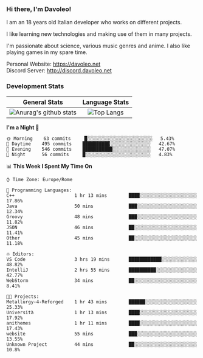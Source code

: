 ### Hi there, I'm Davoleo!

I am an 18 years old Italian developer who works on different projects.

I like learning new technologies and making use of them in many projects.

I'm passionate about science, various music genres and anime.
I also like playing games in my spare time.

Personal Website: https://davoleo.net <br>
Discord Server: http://discord.davoleo.net

### Development Stats

General Stats             |  Language Stats
:-------------------------:|:-------------------------:
![Anurag's github stats](https://github-readme-stats.vercel.app/api?username=Davoleo&count_private=true&show_icons=true&theme=tokyonight)  |  ![Top Langs](https://github-readme-stats.vercel.app/api/top-langs/?username=Davoleo&theme=tokyonight&layout=compact)



<!--START_SECTION:waka-->
**I'm a Night 🦉** 

```text
🌞 Morning    63 commits     █░░░░░░░░░░░░░░░░░░░░░░░░   5.43% 
🌆 Daytime    495 commits    ██████████░░░░░░░░░░░░░░░   42.67% 
🌃 Evening    546 commits    ███████████░░░░░░░░░░░░░░   47.07% 
🌙 Night      56 commits     █░░░░░░░░░░░░░░░░░░░░░░░░   4.83%

```


📊 **This Week I Spent My Time On** 

```text
⌚︎ Time Zone: Europe/Rome

💬 Programming Languages: 
C++                      1 hr 13 mins        ████░░░░░░░░░░░░░░░░░░░░░   17.86% 
Java                     50 mins             ███░░░░░░░░░░░░░░░░░░░░░░   12.34% 
Groovy                   48 mins             ███░░░░░░░░░░░░░░░░░░░░░░   11.82% 
JSON                     46 mins             ██░░░░░░░░░░░░░░░░░░░░░░░   11.41% 
Other                    45 mins             ██░░░░░░░░░░░░░░░░░░░░░░░   11.18%

🔥 Editors: 
VS Code                  3 hrs 19 mins       ████████████░░░░░░░░░░░░░   48.82% 
IntelliJ                 2 hrs 55 mins       ██████████░░░░░░░░░░░░░░░   42.77% 
WebStorm                 34 mins             ██░░░░░░░░░░░░░░░░░░░░░░░   8.41%

🐱‍💻 Projects: 
Metallurgy-4-Reforged    1 hr 43 mins        ██████░░░░░░░░░░░░░░░░░░░   25.33% 
Università               1 hr 13 mins        ████░░░░░░░░░░░░░░░░░░░░░   17.92% 
anithemes                1 hr 11 mins        ████░░░░░░░░░░░░░░░░░░░░░   17.43% 
website                  55 mins             ███░░░░░░░░░░░░░░░░░░░░░░   13.55% 
Unknown Project          44 mins             ██░░░░░░░░░░░░░░░░░░░░░░░   10.8%

```


<!--END_SECTION:waka-->

<!--
**Davoleo/Davoleo** is a ✨ _special_ ✨ repository because its `README.md` (this file) appears on your GitHub profile.

https://gist.github.com/Davoleo/43516c64c8169e24dc2571c34713863b

Here are some ideas to get you started:

- 🔭 I’m currently working on ...
- 🌱 I’m currently learning ...
- 👯 I’m looking to collaborate on ...
- 🤔 I’m looking for help with ...
- 💬 Ask me about ...
- 📫 How to reach me: ...
- 😄 Pronouns: ...
- ⚡ Fun fact: ...
-->
